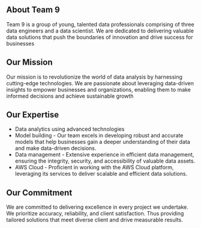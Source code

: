 <!-- content = """ -->
## About Team 9

Team 9 is a group of young, talented data professionals comprising of three data engineers and a data scientist. We are dedicated to delivering valuable data solutions that push the boundaries of innovation and drive success for businesses

## Our Mission

Our mission is to revolutionize the world of data analysis by harnessing cutting-edge technologies. We are passionate about leveraging data-driven insights to empower businesses and organizations, enabling them to make informed decisions and achieve sustainable growth

## Our Expertise

- Data analytics using advanced technologies
- Model building - Our team excels in developing robust and accurate models that help businesses gain a deeper understanding of their data and make data-driven decisions.
- Data management - Extensive experience in efficient data management, ensuring the integrity, security, and accessibility of valuable data assets.
- AWS Cloud - Proficient in working with the AWS Cloud platform, leveraging its services to deliver scalable and efficient data solutions.

## Our Commitment

We are committed to delivering excellence in every project we undertake. 
We prioritize accuracy, reliability, and client satisfaction. Thus providing tailored solutions that meet diverse client and drive measurable results.

<!-- ## Contact Us -->

<!-- Ready to unlock the power of economic analysis and data-driven insights? Connect with us today to explore how Quantum Analytics can support your organization's growth and success.

- Phone: +1 (123) 456-7890
- Email: info@quantumanalytics.com
- Website: [www.quantumanalytics.com](http://www.quantumanalytics.com) -->
<!-- """

# Save the content to a .md file
with open("about_quantum_analytics.md", "w") as file:
    file.write(content) -->